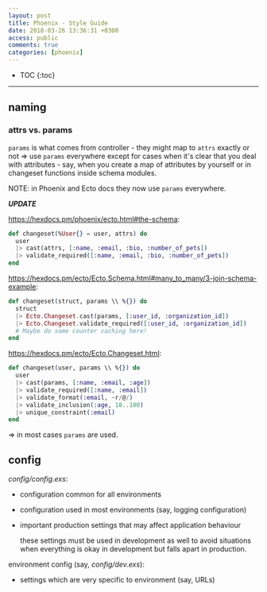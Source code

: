 ```yaml
---
layout: post
title: Phoenix - Style Guide
date: 2018-03-26 13:36:31 +0300
access: public
comments: true
categories: [phoenix]
---
```


<!-- more -->

* TOC
{:toc}
<hr>

naming
------

### attrs vs. params

`params` is what comes from controller - they might map to `attrs` exactly or
not => use `params` everywhere except for cases when it's clear that you deal
with attributes - say, when you create a map of attributes by yourself or in
changeset functions inside schema modules.

NOTE: in Phoenix and Ecto docs they now use `params` everywhere.

***UPDATE***

<https://hexdocs.pm/phoenix/ecto.html#the-schema>:

```elixir
def changeset(%User{} = user, attrs) do
  user
  |> cast(attrs, [:name, :email, :bio, :number_of_pets])
  |> validate_required([:name, :email, :bio, :number_of_pets])
end
```

<https://hexdocs.pm/ecto/Ecto.Schema.html#many_to_many/3-join-schema-example>:

```elixir
def changeset(struct, params \\ %{}) do
  struct
  |> Ecto.Changeset.cast(params, [:user_id, :organization_id])
  |> Ecto.Changeset.validate_required([:user_id, :organization_id])
  # Maybe do some counter caching here!
end
```

<https://hexdocs.pm/ecto/Ecto.Changeset.html>:

```elixir
def changeset(user, params \\ %{}) do
  user
  |> cast(params, [:name, :email, :age])
  |> validate_required([:name, :email])
  |> validate_format(:email, ~r/@/)
  |> validate_inclusion(:age, 18..100)
  |> unique_constraint(:email)
end
```

=> in most cases `params` are used.

config
------

_config/config.exs_:

- configuration common for all environments
- configuration used in most environments (say, logging configuration)
- important production settings that may affect application behaviour

  these settings must be used in development as well to avoid situations
  when everything is okay in development but falls apart in production.

environment config (say, _config/dev.exs_):

- settings which are very specific to environment (say, URLs)
